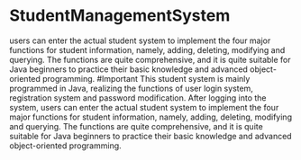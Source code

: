 # StudentManagementSystem
users can enter the actual student system to implement the four major functions for student information, namely, adding, deleting, modifying and querying. The functions are quite comprehensive, and it is quite suitable for Java beginners to practice their basic knowledge and advanced object-oriented programming.
#Important
This student system is mainly programmed in Java, realizing the functions of user login system, registration system and password modification. After logging into the system, users can enter the actual student system to implement the four major functions for student information, namely, adding, deleting, modifying and querying. The functions are quite comprehensive, and it is quite suitable for Java beginners to practice their basic knowledge and advanced object-oriented programming.
